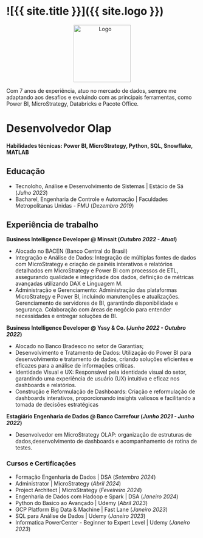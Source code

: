 # ![{{ site.title }}]({{ site.logo }})

<p align="center">
  <img src="{{ site.logo }}" alt="Logo" style="width: 150px;">
</p>

Com 7 anos de experiência, atuo no mercado de dados, sempre me adaptando aos desafios e evoluindo com as principais ferramentas, como Power BI, MicroStrategy, Databricks e Pacote Office.


# Desenvolvedor Olap

#### Habilidades técnicas: Power BI, MicroStrategy, Python, SQL, Snowflake, MATLAB

## Educação
- Tecnoloho, Análise e Desenvolvimento de Sistemas | Estácio de Sá (_Julho 2023_)								       		
- Bacharel, Engenharia de Controle e Automação	| Faculdades Metropolitanas Unidas - FMU (_Dezembro 2019_)	 			        		


## Experiência de trabalho
**Business Intelligence Developer @ Minsait (_Outubro 2022 - Atual_)**
- Alocado no BACEN (Banco Central do Brasil)
- Integração e Análise de Dados: Integração de múltiplas fontes de dados com MicroStrategy e criação de painéis interativos e relatórios detalhados em MicroStrategy e Power BI com processos de ETL, assegurando qualidade e integridade dos dados, definição de métricas avançadas utilizando DAX e Linguagem M.
- Administração e Gerenciamento: Administração das plataformas MicroStrategy e Power BI, incluindo manutenções e atualizações. Gerenciamento de servidores de BI, garantindo disponibilidade e segurança. Colaboração com áreas de negócio para entender necessidades e entregar soluções de BI.

**Business Intelligence Developer @ Yssy & Co. (_Junho 2022 - Outubro 2022_)**
- Alocado no Banco Bradesco no setor de Garantias;
- Desenvolvimento e Tratamento de Dados: Utilização do Power BI para desenvolvimento e tratamento de dados, criando soluções eficientes e eficazes para a análise de informações críticas.
- Identidade Visual e UX: Responsável pela identidade visual do setor, garantindo uma experiência de usuário (UX) intuitiva e eficaz nos dashboards e relatórios.
- Construção e Reformulação de Dashboards: Criação e reformulação de dashboards interativos, proporcionando insights valiosos e facilitando a tomada de decisões estratégicas

**Estagiário Engenharia de Dados @ Banco Carrefour (_Junho 2021 - Junho 2022_)**
- Desenvolvedor em MicroStrategy OLAP: organização de estruturas de dados,desenvolvimento de dashboards e acompanhamento de rotina de testes.

### Cursos e Certificações
- Formação Engenharia de Dados | DSA (_Setembro 2024_)
- Administrator | MicroStrategy (_Abril 2024_)
- Project Architect | MicroStrategy (_Feveireiro 2024_)
- Engenharia de Dados com Hadoop e Spark | DSA (_Janeiro 2024_)
- Python do Basico ao Avançado | Udemy (_Abril 2023_)
- GCP Platform Big Data & Machine | Fast Lane (_Janeiro 2023_)
- SQL para Análise de Dados | Udemy (_Janeiro 2023_)
- Informatica PowerCenter - Beginner to Expert Level | Udemy (_Janeiro 2023_)
